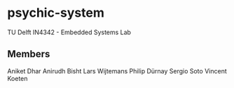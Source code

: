 # psychic-system
TU Delft IN4342 - Embedded Systems Lab

## Members
Aniket Dhar
Anirudh Bisht
Lars Wijtemans
Philip Dürnay
Sergio Soto
Vincent Koeten
